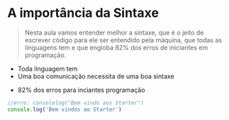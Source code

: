 # A importância da Sintaxe

<blockquote> Nesta aula vamos entender melhor a sintaxe, que é o jeito de escrever código para ele ser entendido pela máquina, que todas as linguagens tem e que engloba 82% dos erros de iniciantes em programação. </blockquote>

- Toda linguagem tem
- Uma boa comunicação necessita de uma boa sintaxe

* 82% dos erros para inciantes programação

```js
//erro: consolelog("Bem vindo aos Starter")
console.log('Bem vindos ao Starter')
```
